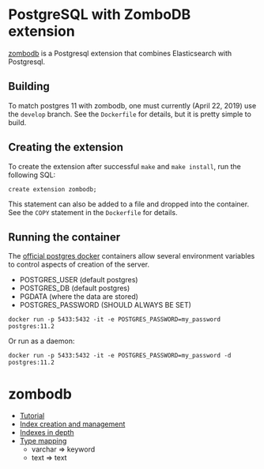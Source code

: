 # PostgreSQL with ZomboDB extension

[zombodb](https://github.com/zombodb/zombodb) is a Postgresql
extension that combines Elasticsearch with Postgresql.

## Building

To match postgres 11 with zombodb, one must currently (April 22, 2019)
use the `develop` branch. See the `Dockerfile` for details, but it is
pretty simple to build. 

## Creating the extension

To create the extension after successful `make` and `make install`,
run the following SQL:

```
create extension zombodb;
```

This statement can also be added to a file and dropped into the
container. See the `COPY` statement in the `Dockerfile` for details.

## Running the container

The [official postgres docker](https://hub.docker.com/_/postgres/) containers allow several environment
variables to control aspects of creation of the server.

- POSTGRES_USER (default postgres)
- POSTGRES_DB (default postgres)
- PGDATA (where the data are stored)
- POSTGRES_PASSWORD (SHOULD ALWAYS BE SET)

```
docker run -p 5433:5432 -it -e POSTGRES_PASSWORD=my_password postgres:11.2
```

Or run as a daemon:

```
docker run -p 5433:5432 -it -e POSTGRES_PASSWORD=my_password -d postgres:11.2
```

# zombodb

- [Tutorial](https://github.com/zombodb/zombodb/blob/master/TUTORIAL.md)
- [Index creation and management](https://github.com/zombodb/zombodb/blob/master/INDEX-MANAGEMENT.md)
- [Indexes in depth](https://github.com/zombodb/zombodb/blob/master/CREATE-INDEX.md)
- [Type mapping](https://github.com/zombodb/zombodb/blob/master/TYPE-MAPPING.md)
  - varchar => keyword
  - text => text

